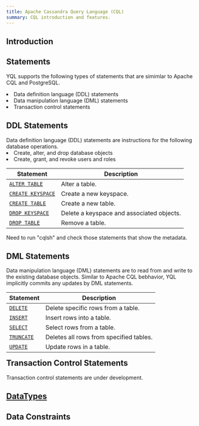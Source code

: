 ```yaml
---
title: Apache Cassandra Query Language (CQL)
summary: CQL introduction and features.
---
```

<style>
table {
  float: left;
}
</style>

## Introduction

## Statements
YQL supports the following types of statements that are simimlar to Apache CQL and PostgreSQL.
<li> Data definition language (DDL) statements </li>
<li> Data manipulation language (DML) statements  </li>
<li> Transaction control statements </li>

<h2>DDL Statements</h2>
Data definition language (DDL) statements are instructions for the following database operations.
<li> Create, alter, and drop database objects </li>
<li> Create, grant, and revoke users and roles </li>

Statement | Description
----------|------------|
[`ALTER TABLE`](/yql/ql/alter-table) | Alter a table.
[`CREATE KEYSPACE`](/yql/ql/create-database) | Create a new keyspace.
[`CREATE TABLE`](/yql/ql/create-table) | Create a new table.
[`DROP KEYSPACE`](/yql/ql/drop-database) | Delete a keyspace and associated objects.
[`DROP TABLE`](/yql/ql/drop-table) | Remove a table.

Need to run "cqlsh" and check those statements that show the metadata.

<h2>DML Statements</h2>
Data manipulation language (DML) statements are to read from and write to the existing database objects. Similar to Apache CQL bebhavior, YQL implicitly commits any updates by DML statements.

Statement | Description
----------|-------------|
[`DELETE`](/yql/ql/delete) | Delete specific rows from a table.
[`INSERT`](/yql/ql/insert) | Insert rows into a table.
[`SELECT`](/yql/ql/select) | Select rows from a table.
[`TRUNCATE`](/yql/ql/truncate) | Deletes all rows from specified tables.
[`UPDATE`](/yql/ql/update) | Update rows in a table.

<h2>Transaction Control Statements</h2>
Transaction control statements are under development.

## [DataTypes](/yql/ql/datatypes)

## Data Constraints
